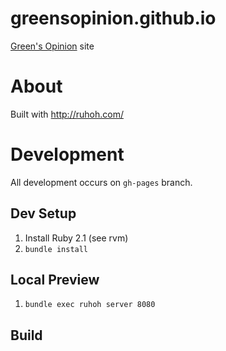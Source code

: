 # greensopinion.github.io

[Green's Opinion](https://greensopinion.github.io) site

# About

Built with <http://ruhoh.com/>

# Development

All development occurs on `gh-pages` branch.

## Dev Setup

1. Install Ruby 2.1 (see rvm)
2. `bundle install`

## Local Preview

1. `bundle exec ruhoh server 8080`

## Build
